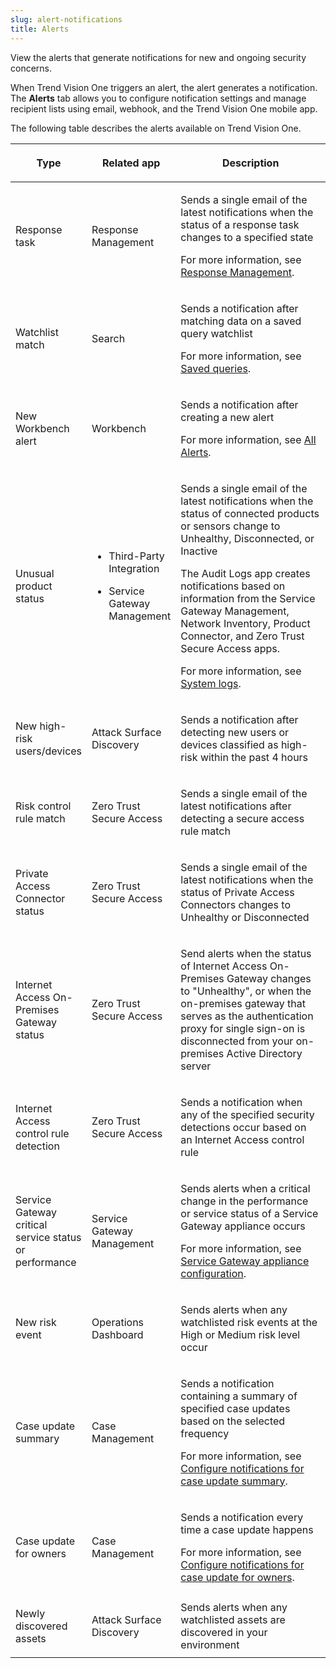 ```yaml
---
slug: alert-notifications
title: Alerts
---
```


View the alerts that generate notifications for new and ongoing security concerns.

When Trend Vision One triggers an alert, the alert generates a notification. The **Alerts** tab allows you to configure notification settings and manage recipient lists using email, webhook, and the Trend Vision One mobile app.

The following table describes the alerts available on Trend Vision One.

<table>
<colgroup>
<col style="width: 20%" />
<col style="width: 20%" />
<col style="width: 60%" />
</colgroup>
<thead>
<tr>
<th><p>Type</p></th>
<th><p>Related app</p></th>
<th><p>Description</p></th>
</tr>
</thead>
<tbody>
<tr>
<td><p>Response task</p></td>
<td><p>Response Management</p></td>
<td><p>Sends a single email of the latest notifications when the status of a response task changes to a specified state</p>
<p>For more information, see <a href="trend-vision-one-response-management">Response Management</a>.</p></td>
</tr>
<tr>
<td><p>Watchlist match</p></td>
<td><p>Search</p></td>
<td><p>Sends a notification after matching data on a saved query watchlist</p>
<p>For more information, see <a href="trend-vision-one-saved-queries">Saved queries</a>.</p></td>
</tr>
<tr>
<td><p>New Workbench alert</p></td>
<td><p>Workbench</p></td>
<td><p>Sends a notification after creating a new alert</p>
<p>For more information, see <a href="trend-vision-one-all-alerts">All Alerts</a>.</p></td>
</tr>
<tr>
<td><p>Unusual product status</p></td>
<td><ul>
<li><p>Third-Party Integration</p></li>
<li><p>Service Gateway Management</p></li>
</ul></td>
<td><p>Sends a single email of the latest notifications when the status of connected products or sensors change to Unhealthy, Disconnected, or Inactive</p>
<p>The Audit Logs app creates notifications based on information from the Service Gateway Management, Network Inventory, Product Connector, and Zero Trust Secure Access apps.</p>
<p>For more information, see <a href="trend-vision-one-system-logs">System logs</a>.</p></td>
</tr>
<tr>
<td><p>New high-risk users/devices</p></td>
<td><p>Attack Surface Discovery</p></td>
<td><p>Sends a notification after detecting new users or devices classified as high-risk within the past 4 hours</p></td>
</tr>
<tr>
<td><p>Risk control rule match</p></td>
<td><p>Zero Trust Secure Access</p></td>
<td><p>Sends a single email of the latest notifications after detecting a secure access rule match</p></td>
</tr>
<tr>
<td><p>Private Access Connector status</p></td>
<td><p>Zero Trust Secure Access</p></td>
<td><p>Sends a single email of the latest notifications when the status of Private Access Connectors changes to Unhealthy or Disconnected</p></td>
</tr>
<tr>
<td><p>Internet Access On-Premises Gateway status</p></td>
<td><p>Zero Trust Secure Access</p></td>
<td><p>Send alerts when the status of Internet Access On-Premises Gateway changes to "Unhealthy", or when the on-premises gateway that serves as the authentication proxy for single sign-on is disconnected from your on-premises Active Directory server</p></td>
</tr>
<tr>
<td><p>Internet Access control rule detection</p></td>
<td><p>Zero Trust Secure Access</p></td>
<td><p>Sends a notification when any of the specified security detections occur based on an Internet Access control rule</p></td>
</tr>
<tr>
<td><p>Service Gateway critical service status or performance</p></td>
<td><p>Service Gateway Management</p></td>
<td><p>Sends alerts when a critical change in the performance or service status of a Service Gateway appliance occurs</p>
<p>For more information, see <a href="trend-vision-one-sg-appliance-configuration">Service Gateway appliance configuration</a>.</p></td>
</tr>
<tr>
<td><p>New risk event</p></td>
<td><p>Operations Dashboard</p></td>
<td><p>Sends alerts when any watchlisted risk events at the High or Medium risk level occur</p></td>
</tr>
<tr>
<td><p>Case update summary</p></td>
<td><p>Case Management</p></td>
<td><p>Sends a notification containing a summary of specified case updates based on the selected frequency</p>
<p>For more information, see <a href="trend-vision-one-notification-case-update-summary">Configure notifications for case update summary</a>.</p></td>
</tr>
<tr>
<td><p>Case update for owners</p></td>
<td><p>Case Management</p></td>
<td><p>Sends a notification every time a case update happens</p>
<p>For more information, see <a href="trend-vision-one-notifications-case-update-for-owner">Configure notifications for case update for owners</a>.</p></td>
</tr>
<tr>
<td><p>Newly discovered assets</p></td>
<td><p>Attack Surface Discovery</p></td>
<td>Sends alerts when any watchlisted assets are discovered in your environment</td>
</tr>
</tbody>
</table>
